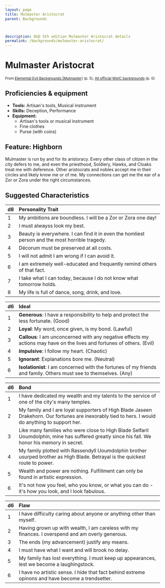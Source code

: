 ```yaml
---
layout: page
title: Mulmaster Aristocrat
parent: Backgrounds



description: D&D 5th edition Mulmaster Aristocrat details
permalink: /backgrounds/mulmaster-aristocrat/
---
```

# Mulmaster Aristocrat

<small>From <a target="_blank" href="https://dndadventurersleague.org/wp-content/uploads/2015/04/Mulmaster-Bonds-and-Backgrounds.pdf">Elemental Evil Backgrounds [Mulmaster]</a> (p. 5), <a target="_blank" href="https://flapkan.com/faq#What-is-the-source-All-official-WotC-backgrounds-and-how-does-it-work">All official WotC backgrounds</a> (p. 0)</small>


## Proficiencies & equipment

- **Tools:** Artisan's tools, Musical instrument
- **Skills:** Deception, Performance
- **Equipment:** 
  - Artisan's tools or musical instrument
  - Fine clothes
  - Purse (with coins)

## Feature: Highborn


Mulmaster is run by and for its aristoracy. Every other class of citizen in the city defers to me, and even the priesthood, Soldiery, Hawks, and Cloaks treat me with deference. Other aristocrats and nobles accept me in their circles and likely know me or of me. My connections can get me the ear of a Zor or Zora under the right circumstances.

## Suggested Characteristics


| d8 | Personality Trait |
|:----------------------------|:------------------|
| 1 | My ambitions are boundless. I will be a Zor or Zora one day! |
| 2 | I must alwayss look my best. |
| 3 | Beauty is everywhere. I can find it in even the homliest person and the most horrible tragedy. |
| 4 | Décorum must be preserved at all costs. |
| 5 | I will not admit I am wrong if I can avoid it. |
| 6 | I am extremely well-educated and frequently remind others of that fact. |
| 7 | I take what I can today, because I do not know what tomorrow holds. |
| 8 | My life is full of dance, song, drink, and love. |

| d6 | Ideal |
|:----------------------------|:------|
| 1 | **Generous**: I have a responsibility to help and protect the less fortunate. (Good) |
| 2 | **Loyal**: My word, once given, is my bond. (Lawful) |
| 3 | **Callous**: I am unconcerned with any negative effects my actions may have on the lives and fortunes of others. (Evil) |
| 4 | **Impulsive**: I follow my heart. (Chaotic) |
| 5 | **Ignorant**: Explanations bore me. (Neutral) |
| 6 | **Isolationist**: I am concerned with the fortunes of my friends and family. Others must see to themselves. (Any) |

| d6 | Bond |
|:----------------------------|:------------------|
| 1 | I have dedicated my wealth and my talents to the service of one of the city's many temples. |
| 2 | My family and I are loyal supporters of High Blade Jaseen Drakehorn. Our fortunes are inexorably tied to hers. I would do anything to support her. |
| 3 | Like many families who were close to High Blade Selfaril Uoumdolphin, mine has suffered greatly since his fall. We honor his memory in secret. |
| 4 | My family plotted with Rassendyll Uoumdolphin brother usurped brother as High Blade. Betrayal is the quickest route to power. |
| 5 | Wealth and power are nothing. Fulfillment can only be found in artistic expression. |
| 6 | It's not how you feel, who you know, or what you can do - it's how you look, and I look fabulous. |

| d6 | Flaw |
|:----------------------------|:------------------|
| 1 | I have difficulty caring about anyone or anything other than myself. |
| 2 | Having grown up with wealth, I am careless with my finances. I overspend and am overly generous. |
| 3 | The ends (my advancement) justify any means. |
| 4 | I must have what I want and will brook no delay. |
| 5 | My family has lost everything. I must keep up appearances, lest we become a laughingstock. |
| 6 | I have no artistic sense. I hide that fact behind extreme opinons and have become a trendsetter. |